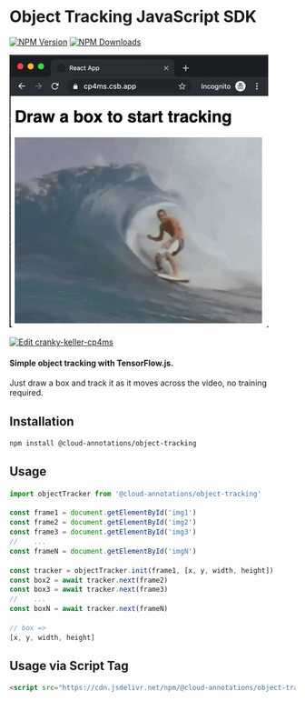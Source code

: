 # Object Tracking JavaScript SDK
[![NPM Version](https://img.shields.io/npm/v/@cloud-annotations/object-tracking.svg)](https://npmjs.org/package/@cloud-annotations/object-tracking)
[![NPM Downloads](https://img.shields.io/npm/dm/@cloud-annotations/object-tracking.svg)](https://npmjs.org/package/@cloud-annotations/object-tracking)

![Demo](object-track.gif)

[![Edit cranky-keller-cp4ms](https://codesandbox.io/static/img/play-codesandbox.svg)](https://codesandbox.io/s/cranky-keller-cp4ms?fontsize=14&hidenavigation=1&theme=dark)

#### Simple object tracking with TensorFlow.js.

Just draw a box and track it as it moves across the video, no training required.

## Installation
```bash
npm install @cloud-annotations/object-tracking
```

## Usage
```js
import objectTracker from '@cloud-annotations/object-tracking'

const frame1 = document.getElementById('img1')
const frame2 = document.getElementById('img2')
const frame3 = document.getElementById('img3')
//    ...
const frameN = document.getElementById('imgN')

const tracker = objectTracker.init(frame1, [x, y, width, height])
const box2 = await tracker.next(frame2)
const box3 = await tracker.next(frame3)
//    ...
const boxN = await tracker.next(frameN)

// box =>
[x, y, width, height]
```

## Usage via Script Tag
```html
<script src="https://cdn.jsdelivr.net/npm/@cloud-annotations/object-tracking"></script>
```
